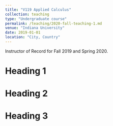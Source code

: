 ```yaml
---
title: "V119 Applied Calculus"
collection: teaching
type: "Undergraduate course"
permalink: /teaching/2020-fall-teaching-1.md
venue: "Indiana University"
date: 2019-01-01
location: "City, Country"
---
```


Instructor of Record for Fall 2019 and Spring 2020.

Heading 1
======

Heading 2
======

Heading 3
======

